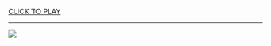 
<a href="https://premium76.site?title=hobo_unblocked_games&ref=13M">CLICK TO PLAY</a></h3>
<hr>

<a href="https://premium76.site?title=hobo_unblocked_games&ref=13M"><img src="https://clearcache.store/games.png"></a>


